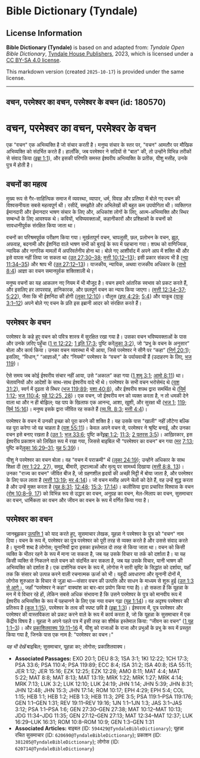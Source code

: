 # Bible Dictionary (Tyndale)

## License Information

**Bible Dictionary (Tyndale)** is based on and adapted from: _Tyndale Open Bible Dictionary_, [Tyndale House Publishers](https://tyndaleopenresources.com/), 2023, which is licensed under a [CC BY-SA 4.0 license](https://creativecommons.org/licenses/by-sa/4.0/legalcode.en).

This markdown version (created `2025-10-17`) is provided under the same license.



--------------------------------

## वचन, परमेश्वर का वचन, परमेश्वर के वचन (id: 180570)

वचन, परमेश्वर का वचन, परमेश्वर के वचन
=====================================

एक "वचन" एक अभिव्यक्ति है जो संचार करती है। मनुष्य संचार के स्तर पर, "वचन" आमतौर पर मौखिक अभिव्यक्ति को संदर्भित करते हैं। हालाँकि, जब परमेश्वर ने सदियों से "बात" की, तो उन्होंने विभिन्न तरीकों से संवाद किया ([इब्रा 1:1](https://ref.ly/Heb1:1)), और इसकी परिणति समस्त ईश्वरीय अभिव्यक्ति के प्रतीक, यीशु मसीह, उनके पुत्र में होती है।

वचनों का महत्व
--------------

मुख्य रूप से गैर\-साहित्यिक समाज में व्यवस्था, व्यापार, धर्म, विवाह और प्रतिष्ठा में बोले गए वचन की विश्वसनीयता सबसे महत्वपूर्ण थी। रसीदें, समझौते और अभिलेखों की बहुत कम उपयोगिता थी। व्यक्तिगत ईमानदारी और ईमानदार भाषण संचार के लिए और, अधिकांश लोगों के लिए, आत्म\-अभिव्यक्ति और स्थिर सम्बन्धों के लिए आवश्यक थे। कवियों, भविष्यवक्ताओं, कहानीकारों और प्रशिक्षकों के वचनों को सावधानीपूर्वक संरक्षित किया जाता था।

वचनों का परिश्रमपूर्वक परीक्षण किया गया। मूर्खतापूर्ण वचन, चापलूसी, छल, प्रलोभन के वचन, झूठ, अफवाह, बदनामी और ईशनिंदा वाले भाषण सभी को बुराई के रूप में पहचाना गया। शपथ को वाणिज्यिक, न्यायिक और नागरिक मामलों में अपरिवर्तनीय होना था। बोले गए आशीर्वाद में अपने आप में शक्ति थी और इसे वापस नहीं लिया जा सकता था ([उत 27:30–38](https://ref.ly/Gen27:30-Gen27:38); [मत्ती 10:12–13](https://ref.ly/Matt10:12-Matt10:13)); इसी प्रकार संकल्प भी है ([न्या 11:34–35](https://ref.ly/Judg11:34-Judg11:35)) और श्राप भी ([उत 27:12–13](https://ref.ly/Gen27:12-Gen27:13))। याजकीय, न्यायिक, अथवा राजकीय अधिकार के ([सभो 8:4](https://ref.ly/Eccl8:4)) आज्ञा का वचन समानपुर्वक शक्तिशाली थे।

मनुष्य वचनों का यह आकलन नए नियम में भी मौजूद है। वचन हमारे आंतरिक स्वभाव को प्रकट करते हैं, और इसलिए हर लापरवाह, हानिकारक, और छलपूर्ण वचन का न्याय किया जाएगा। ([मत्ती 12:34–37](https://ref.ly/Matt12:34-Matt12:37); [5:22](https://ref.ly/Matt5:22)), जैसा कि भी ईशनिंदा की होगी ([लूका 12:10](https://ref.ly/Luke12:10))। पौलुस ([इफ 4:29](https://ref.ly/Eph4:29); [5:4](https://ref.ly/Eph5:4)) और याकूब ([याकू 3:1–12](https://ref.ly/Jas3:1-Jas3:12)) अपने बोले गए वचन के प्रति इस इब्रानी आदर को संरक्षित करते हैं।

परमेश्वर के वचन
---------------

परमेश्‍वर के कहे हुए वचन को पवित्र शास्त्र में सुरक्षित रखा गया है। उसका वचन भविष्यवक्ताओं के पास और उनके ज़रिए पहुँचा ([1 रा 12:22](https://ref.ly/1Kgs12:22); [1 इति 17:3](https://ref.ly/1Chr17:3); पुष्टि करें[लूका 3:2](https://ref.ly/Luke3:2)), जो “प्रभु के वचन के अनुसार” बोला और कार्य किया। उनका वचन व्यवस्था में भी आया, जिसे परमेश्वर ने सीनै पर “कहा” ([निर्ग 20:1](https://ref.ly/Exod20:1)); इसलिए, “विधान,” “आज्ञाओं,” और “नियमों” परमेश्वर के “वचन” के पर्यायवाची हैं (उदाहरण के लिए, [भज 119](https://ref.ly/Ps119:1-Ps119:176))।

ऐसे समय जब कोई ईश्वरीय संचार नहीं आया, उसे “अकाल” कहा गया ([1 शमू 3:1](https://ref.ly/1Sam3:1); [आमो 8:11](https://ref.ly/Amos8:11)) था। चेतावनियों और आदेशों के साथ\-साथ ईश्वरीय वादे भी थे। परमेश्वर के सभी वचन भरोसेमंद थे ([यश 31:2](https://ref.ly/Isa31:2)), स्वर्ग में दृढ़ता से स्थिर ([भज 119:89](https://ref.ly/Ps119:89); [यशा 40:8](https://ref.ly/Isa40:8)), और ईश्वरीय शपथ द्वारा समर्थित थे ([यिर्म 1:12](https://ref.ly/Jer1:12); [भज 110:4](https://ref.ly/Ps110:4); [यहे 12:25, 28](https://ref.ly/Ezek12:25))। एक वचन, जो ईश्वरीय मन को व्यक्त करता है, न तो धमकी देने वाला था और न ही बोझिल; यह पाप के खिलाफ एक आनन्द, आशा, खुशी, और सुरक्षा थी ([भज 1](https://ref.ly/Ps1:1-Ps1:6); [119](https://ref.ly/Ps119:1-Ps119:176); [यिर्म 15:16](https://ref.ly/Jer15:16))। मनुष्य इसके द्वारा जीवित रह सकते हैं ([व्य.वि. 8:3](https://ref.ly/Deut8:3); [मत्ती 4:4](https://ref.ly/Matt4:4))।

परमेश्वर के वचन में उनकी इच्छा को पूरा करने की शक्ति है। यह उसके पास "खाली" नहीं लौटेगा बल्कि वह पूरा करेगा जो वह चाहता है ([यश 55:11](https://ref.ly/Isa55:11))। केवल अपने वचन से, परमेश्वर ने श्रृष्टि बनाई, और उनका वचन इसे बनाए रखता है ([उत 1](https://ref.ly/Gen1:1-Gen1:31); [भज 33:6](https://ref.ly/Ps33:6); पुष्टि करें[इब्रा 1:2](https://ref.ly/Heb1:2); [11:3](https://ref.ly/Heb11:3); [2 पतरस 3:5](https://ref.ly/2Pet3:5))। आख़िरकार, इस ईश्वरीय प्रकाशन को लिखित रूप में रखा गया, जिससे बाइबिल भी “परमेश्वर का वचन” बन गया ([मर](https://ref.ly/Mark1:22) [7:13](https://ref.ly/Mark7:13); पुष्टि करें[लूका 16:29–31](https://ref.ly/Luke16:29-Luke16:31); [यूह 5:39](https://ref.ly/John5:39))।

यीशु ने परमेश्‍वर का वचन बोला। वह "वचन में पराक्रमी" थें ([लूका 24:19](https://ref.ly/Luke24:19)); उन्होंने अधिकार के साथ शिक्षा दी ([मर 1:22, 27](https://ref.ly/Mark1:22,Mark1:27)), समुद्र, बीमारी, दुष्टात्माओं और मृत्यु पर सामर्थ्य दिखाया ([मत्ती 8:8, 13](https://ref.ly/Matt8:8,Matt8:13))। उनका "राज्य का वचन" जीवित बीज है, जो ग्रहणशील हृदयों की अच्छी मिट्टी में बोया जाता है, और परमेश्वर के लिए फल लाता है ([मत्ती 13:19](https://ref.ly/Matt13:19); [मर 4:14](https://ref.ly/Mark4:14))। जो वचन मसीह अपने चेलों को देते हैं, वह उन्हें शुद्ध करता है और उन्हें मुक्त करता है ([यूह 8:31](https://ref.ly/John8:31); [12:48](https://ref.ly/John12:48); [15:3](https://ref.ly/John15:3); [17:14](https://ref.ly/John17:14))। कलीसिया द्वारा प्रचारित विश्वास के वचन ([रोम 10:8–9, 17](https://ref.ly/Rom10:8-Rom10:9)) को विभिन्न रूप से उद्धार का वचन, अनुग्रह का वचन, मेल\-मिलाप का वचन, सुसमाचार का वचन, धार्मिकता का वचन और जीवन का वचन के रूप में वर्णित किया गया है।

परमेश्वर का वचन
---------------

जानबूझकर [उत्पत्ति 1](https://ref.ly/Gen1:1-Gen1:31) को याद करते हुए, सुसमाचार लेखक, यूहन्ना ने परमेश्वर के पुत्र को "वचन" नाम दिया। वचन के रूप में, परमेश्वर का पुत्र परमेश्वर को पूरी तरह से व्यक्त करते है और उससे संवाद करते है। यूनानी शब्द है लोगोस; यूनानियों द्वारा इसका इस्तेमाल दो तरह से किया जाता था। वचन को किसी व्यक्ति के भीतर रहने के रूप में माना जा सकता है, जब यह उसके विचार या तर्क को दर्शाता है। या यह किसी व्यक्ति से निकलने वाले वचन को संदर्भित कर सकता है, जब यह उसके विचार, यानी भाषण की अभिव्यक्ति को दर्शाता है। एक दार्शनिक वचन के रूप में, लोगोस ने सारी सृष्टि के सिद्धांत को दर्शाया, यहाँ तक ​​कि संसार को उत्पन्न करने वाली रचनात्मक ऊर्जा को भी। यहूदी अवधारणा और यूनानी दोनों में, लोगोस शुरुआत के विचार से जुड़ा था—संसार वचन की उत्पत्ति और साधन के माध्यम से शुरू हुई ([उत 1:3 से आगे।](https://ref.ly/Gen1:3-Gen1:31), जहाँ “परमेश्वर ने कहा” वाक्यांश का बार\-बार प्रयोग किया गया है)। हो सकता है कि यूहन्ना के मन में ये विचार रहे हों, लेकिन सबसे अधिक संभावना है कि उसने परमेश्वर के पुत्र को मानवीय रूप में ईश्वरीय अभिव्यक्ति के रूप में पहचानने के लिए एक नया वचन गढ़ा ([यूह 1:14](https://ref.ly/John1:14))। वह अदृश्य परमेश्वर की प्रतिरूप है ([कुल 1:15](https://ref.ly/Col1:15)), परमेश्वर के तत्व की स्पष्ट छवि है ([इब्रा 1:3](https://ref.ly/Heb1:3))। ईश्वरत्व में, पुत्र परमेश्वर और परमेश्वर की वास्तविकता को प्रकट करने वाले के रूप में कार्य करता है, जो कि यूहन्ना के सुसमाचार में एक केंद्रीय विषय है। यूहन्ना ने अपने पहले पत्र में इसी तरह का शीर्षक इस्तेमाल किया: “जीवन का वचन” ([1 यूह 1:1–3](https://ref.ly/1John1:1-1John1:3))। और [प्रकाशितवाक्य 19:11–16](https://ref.ly/Rev19:11-Rev19:16) में, यीशु को राजाओं के राजा और प्रभुओं के प्रभु के रूप में प्रस्तुत किया गया है, जिनके पास एक नाम है: "परमेश्वर का वचन।"

*यह भी देखें* बाइबिल; सुसमाचार, यूहन्ना का; लोगोस; प्रकाशितवाक्य।

* **Associated Passages:** EXO 20:1; DEU 8:3; 1SA 3:1; 1KI 12:22; 1CH 17:3; PSA 33:6; PSA 110:4; PSA 119:89; ECC 8:4; ISA 31:2; ISA 40:8; ISA 55:11; JER 1:12; JER 15:16; EZK 12:25; EZK 12:28; AMO 8:11; MAT 4:4; MAT 5:22; MAT 8:8; MAT 8:13; MAT 13:19; MRK 1:22; MRK 1:27; MRK 4:14; MRK 7:13; LUK 3:2; LUK 12:10; LUK 24:19; JHN 1:14; JHN 5:39; JHN 8:31; JHN 12:48; JHN 15:3; JHN 17:14; ROM 10:17; EPH 4:29; EPH 5:4; COL 1:15; HEB 1:1; HEB 1:2; HEB 1:3; HEB 11:3; 2PE 3:5; PSA 119:1–PSA 119:176; GEN 1:1–GEN 1:31; REV 19:11–REV 19:16; 1JN 1:1–1JN 1:3; JAS 3:1–JAS 3:12; PSA 1:1–PSA 1:6; GEN 27:30–GEN 27:38; MAT 10:12–MAT 10:13; JDG 11:34–JDG 11:35; GEN 27:12–GEN 27:13; MAT 12:34–MAT 12:37; LUK 16:29–LUK 16:31; ROM 10:8–ROM 10:9; GEN 1:3–GEN 1:31
* **Associated Articles:** बाइबल (ID: `594429@TyndaleBibleDictionary`); यूहन्ना रचित सुसमाचार (ID: `620690@TyndaleBibleDictionary`); प्रकाशन (ID: `381205@TyndaleBibleDictionary`); लोगोस (ID: `620714@TyndaleBibleDictionary`)

